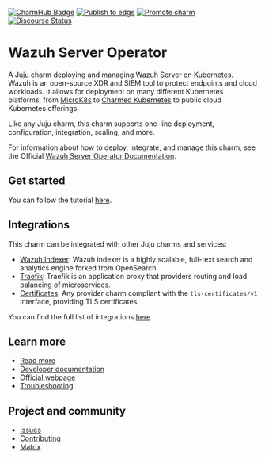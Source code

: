 [![CharmHub Badge](https://charmhub.io/indico/badge.svg)](https://charmhub.io/wazuh-server)
[![Publish to edge](https://github.com/canonical/wazuh-server-operator/actions/workflows/publish_charm.yaml/badge.svg)](https://github.com/canonical/wazuh-server-operator/actions/workflows/publish_charm.yaml)
[![Promote charm](https://github.com/canonical/wazuh-server-operator/actions/workflows/promote_charm.yaml/badge.svg)](https://github.com/canonical/wazuh-server-operator/actions/workflows/promote_charm.yaml)
[![Discourse Status](https://img.shields.io/discourse/status?server=https%3A%2F%2Fdiscourse.charmhub.io&style=flat&label=CharmHub%20Discourse)](https://discourse.charmhub.io)

# Wazuh Server Operator

A Juju charm deploying and managing Wazuh Server on Kubernetes. Wazuh is an
open-source XDR and SIEM tool to protect endpoints and cloud workloads. It allows for deployment on
many different Kubernetes platforms, from [MicroK8s](https://microk8s.io) to
[Charmed Kubernetes](https://ubuntu.com/kubernetes) to public cloud Kubernetes
offerings.

Like any Juju charm, this charm supports one-line deployment, configuration, integration, scaling, and more.

For information about how to deploy, integrate, and manage this charm, see the Official [Wazuh Server Operator Documentation](https://charmhub.io/wazuh-server/docs).


## Get started

You can follow the tutorial [here](https://charmhub.io/wazuh-server/docs/getting-started).

## Integrations

This charm can be integrated with other Juju charms and services:
- [Wazuh Indexer](https://charmhub.io/wazuh-indexer): Wazuh indexer is a highly scalable, full-text search and analytics engine forked from OpenSearch.
- [Traefik](https://charmhub.io/traefik-k8s): Traefik is an application proxy that providers routing and load balancing of microservices.
- [Certificates](https://github.com/canonical/charm-relation-interfaces/blob/main/interfaces/tls_certificates/v1/README.md): Any provider charm compliant with the `tls-certificates/v1` interface, providing TLS certificates.

You can find the full list of integrations [here](https://charmhub.io/wazuh-server/integrations).

## Learn more
* [Read more](https://charmhub.io/wazuh-server) <!--Link to the charm's official documentation-->
* [Developer documentation](https://documentation.wazuh.com/) <!--Link to any developer documentation-->
* [Official webpage](https://wazuh.com/) <!--(Optional) Link to official webpage/blog/marketing content-->
* [Troubleshooting](https://matrix.to/#/#charmhub-charmdev:ubuntu.com) <!--(Optional) Link to a page or section about troubleshooting/FAQ-->
## Project and community
* [Issues](https://github.com/canonical/wazuh-server-operator/issues) <!--Link to GitHub issues (if applicable)-->
* [Contributing](https://charmhub.io/wazuh-server/docs/how-to-contribute) <!--Link to any contribution guides-->
* [Matrix](https://matrix.to/#/#charmhub-charmdev:ubuntu.com) <!--Link to contact info (if applicable), e.g. Matrix channel-->
